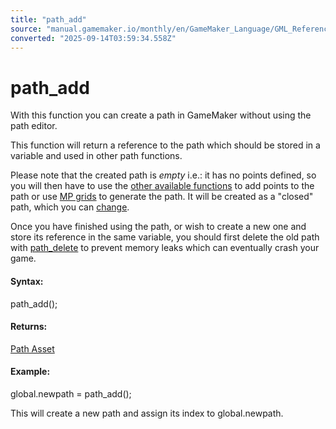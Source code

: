 ```yaml
---
title: "path_add"
source: "manual.gamemaker.io/monthly/en/GameMaker_Language/GML_Reference/Asset_Management/Paths/Path_Manipulation/path_add.htm"
converted: "2025-09-14T03:59:34.558Z"
---
```


# path\_add

With this function you can create a path in GameMaker without using the path editor.

This function will return a reference to the path which should be stored in a variable and used in other path functions.

Please note that the created path is _empty_ i.e.: it has no points defined, so you will then have to use the [other available functions](path_add_point.md) to add points to the path or use [MP grids](../../../Movement_And_Collisions/Motion_Planning/Motion_Planning.md) to generate the path. It will be created as a "closed" path, which you can [change](path_set_closed.md).

Once you have finished using the path, or wish to create a new one and store its reference in the same variable, you should first delete the old path with [path\_delete](path_delete.md) to prevent memory leaks which can eventually crash your game.

#### Syntax:

path\_add();

#### Returns:

[Path Asset](../../../../../The_Asset_Editors/Paths.md)

#### Example:

global.newpath = path\_add();

This will create a new path and assign its index to global.newpath.